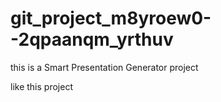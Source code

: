 # git_project_m8yroew0--2qpaanqm_yrthuv
this is a  Smart Presentation Generator project

like this project
